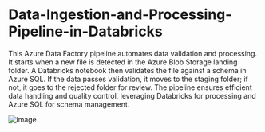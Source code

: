 # Data-Ingestion-and-Processing-Pipeline-in-Databricks
This Azure Data Factory pipeline automates data validation and processing. It starts when a new file is detected in the Azure Blob Storage landing folder. A Databricks notebook then validates the file against a schema in Azure SQL. If the data passes validation, it moves to the staging folder; if not, it goes to the rejected folder for review. The pipeline ensures efficient data handling and quality control, leveraging Databricks for processing and Azure SQL for schema management.

![image](https://github.com/user-attachments/assets/429792a1-7fe0-4c66-87ad-1aa506bef03f)
